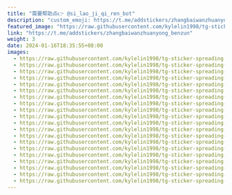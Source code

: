 ```yaml
---
title: "需要帮助点👉 @si_lao_ji_qi_ren_bot"
description: "custom_emoji: https://t.me/addstickers/zhangbaiwanzhuanyong_benzun"
featured_image: "https://raw.githubusercontent.com/kylelin1998/tg-sticker-spreading-worldwide-images/main/img/318a85bf-9309-422e-97fb-480692c12d44.jpg"
link: "https://t.me/addstickers/zhangbaiwanzhuanyong_benzun"
weight: 3
date: 2024-01-16T18:35:55+08:00
images:
  - https://raw.githubusercontent.com/kylelin1998/tg-sticker-spreading-worldwide-images/main/img/318a85bf-9309-422e-97fb-480692c12d44.jpg
  - https://raw.githubusercontent.com/kylelin1998/tg-sticker-spreading-worldwide-images/main/img/ba3e82ec-dcc0-47e4-a562-f8e311bf3030.jpg
  - https://raw.githubusercontent.com/kylelin1998/tg-sticker-spreading-worldwide-images/main/img/921f66c3-36bf-4e7d-a74e-998153b21d4d.jpg
  - https://raw.githubusercontent.com/kylelin1998/tg-sticker-spreading-worldwide-images/main/img/793b8c1b-b494-4841-bbe7-2efd5de2f6a3.jpg
  - https://raw.githubusercontent.com/kylelin1998/tg-sticker-spreading-worldwide-images/main/img/390ee354-a3eb-49f9-883e-ec8e5fc8cd19.jpg
  - https://raw.githubusercontent.com/kylelin1998/tg-sticker-spreading-worldwide-images/main/img/ae9dd731-80d3-4208-8f22-e41516051be8.jpg
  - https://raw.githubusercontent.com/kylelin1998/tg-sticker-spreading-worldwide-images/main/img/fe39c529-a287-4bd7-bbb8-b7ea17b2a0b9.jpg
  - https://raw.githubusercontent.com/kylelin1998/tg-sticker-spreading-worldwide-images/main/img/a8682950-73aa-415d-84da-074d06a89263.jpg
  - https://raw.githubusercontent.com/kylelin1998/tg-sticker-spreading-worldwide-images/main/img/9fc683e3-dc94-459a-bb2f-a4ee028fd291.jpg
  - https://raw.githubusercontent.com/kylelin1998/tg-sticker-spreading-worldwide-images/main/img/b2cadf35-227d-4280-88c1-56506f060def.jpg
  - https://raw.githubusercontent.com/kylelin1998/tg-sticker-spreading-worldwide-images/main/img/d28125b5-ab30-476b-9df9-c3d56e556aba.jpg
  - https://raw.githubusercontent.com/kylelin1998/tg-sticker-spreading-worldwide-images/main/img/8a449cdd-8e6d-45bc-a666-a2ea08b07e0b.jpg
  - https://raw.githubusercontent.com/kylelin1998/tg-sticker-spreading-worldwide-images/main/img/f32fc8e9-4d5b-43e7-ac1e-487d6be2ec59.jpg
  - https://raw.githubusercontent.com/kylelin1998/tg-sticker-spreading-worldwide-images/main/img/28bfb51f-d279-463d-b672-323f07089ca4.jpg
  - https://raw.githubusercontent.com/kylelin1998/tg-sticker-spreading-worldwide-images/main/img/0e309fa0-a201-4316-8bf1-80772d352bda.jpg
  - https://raw.githubusercontent.com/kylelin1998/tg-sticker-spreading-worldwide-images/main/img/8294bd89-5bc9-4cad-b675-33ad186a5947.jpg
  - https://raw.githubusercontent.com/kylelin1998/tg-sticker-spreading-worldwide-images/main/img/edc4c3cc-274a-4ecd-a50a-558f3a057b34.jpg
  - https://raw.githubusercontent.com/kylelin1998/tg-sticker-spreading-worldwide-images/main/img/9b966a0f-5e22-48cc-83e1-17d13a6487d1.jpg
  - https://raw.githubusercontent.com/kylelin1998/tg-sticker-spreading-worldwide-images/main/img/2bba554e-fe6e-48ed-921c-165f8f7d925c.jpg
  - https://raw.githubusercontent.com/kylelin1998/tg-sticker-spreading-worldwide-images/main/img/2f2e1751-4d04-44e8-8f46-635d70cadd3a.jpg
---
```

